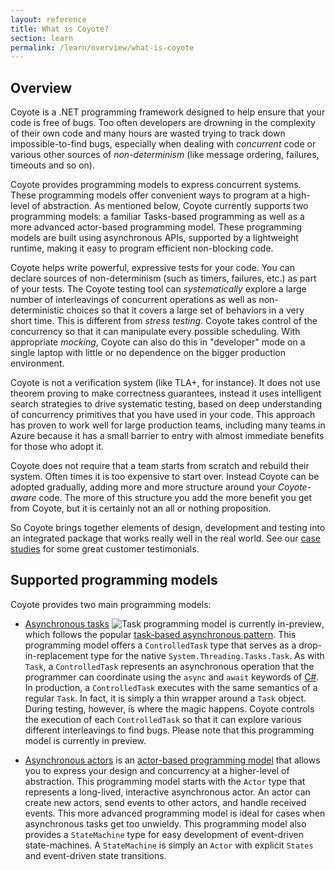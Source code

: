 ```yaml
---
layout: reference
title: What is Coyote?
section: learn
permalink: /learn/overview/what-is-coyote
---
```


## Overview

Coyote is a .NET programming framework designed to help ensure that your code is free of bugs. Too often developers are drowning in the complexity of
their own code and many hours are wasted trying to track down impossible-to-find bugs, especially when dealing with _concurrent_ code or various other
sources of _non-determinism_ (like message ordering, failures, timeouts and so on).

Coyote provides programming models to express concurrent systems. These programming models offer convenient ways to program at a high-level of abstraction.
As mentioned below, Coyote currently supports two programming models: a familiar Tasks-based programming as well as a more advanced actor-based programming
model. These programming models are built using asynchronous APIs, supported by a lightweight runtime, making it easy to program efficient non-blocking code.

Coyote helps write powerful, expressive tests for your code. You can declare sources of non-determinism (such as timers, failures, etc.) as part of your
tests. The Coyote testing tool can _systematically_ explore a large number of interleavings of concurrent operations as well as  non-deterministic choices
so that it covers a large set of behaviors in a very short time. This is different from _stress testing_. Coyote takes control of the concurrency so that
it can manipulate every possible scheduling. With appropriate _mocking_, Coyote can also do this in "developer" mode on a single laptop with little or no
 dependence on the bigger production environment.

Coyote is not a verification system (like TLA+, for instance). It does not use theorem proving to make correctness guarantees, instead it uses intelligent
search strategies to drive systematic testing, based on deep understanding of concurrency primitives that you have used in your code. This approach has proven to work well for large production teams, including
many teams in Azure because it has a small barrier to entry with almost immediate benefits for those who adopt it.

Coyote does not require that a team starts from scratch and rebuild their system. Often times it is too expensive to start over. Instead Coyote can be
adopted gradually, adding more and more structure around your _Coyote-aware_ code. The more of this structure you add the more benefit you get from Coyote,
but it is certainly not an all or nothing proposition.

So Coyote brings together elements of design, development and testing into an integrated package that works really well in the real world. See our
[case studies](../../case-studies/azure-batch-service.md) for some great customer testimonials.

## Supported programming models

Coyote provides two main programming models:

- [Asynchronous tasks](../programming-models/async/overview.md) ![Task programming model is currently in-preview](https://img.shields.io/static/v1?style=flat&color=red&label=&message=preview), which follows the popular [task-based asynchronous pattern](https://docs.microsoft.com/en-us/dotnet/standard/asynchronous-programming-patterns/task-based-asynchronous-pattern-tap).
This programming model offers a `ControlledTask` type  that serves as a drop-in-replacement type for the native `System.Threading.Tasks.Task`. As with `Task`,
a `ControlledTask` represents an asynchronous operation that the programmer can coordinate using the `async` and `await` keywords of [C#](https://docs.microsoft.com/en-gb/dotnet/csharp/).
In production, a `ControlledTask` executes with the same semantics of a regular `Task`. In fact, it is simply a thin wrapper around a `Task` object. During
testing, however, is where the magic happens. Coyote controls the execution of each `ControlledTask` so that it can explore various different interleavings
to find bugs. Please note that this programming model is currently in preview.

- [Asynchronous actors](../programming-models/actors/overview.md) is an [actor-based programming model](https://en.wikipedia.org/wiki/Actor_model) that allows
you to express your design and concurrency at a higher-level of abstraction.  This programming model starts with the `Actor` type that represents a long-lived, interactive
asynchronous actor. An actor can create new actors, send events to other actors, and handle received events. This more advanced programming model is ideal for cases
when asynchronous tasks get too unwieldy.  This programming model also provides a `StateMachine` type for easy development of event-driven state-machines. A `StateMachine`
is simply an `Actor` with explicit `States` and event-driven state transitions.

